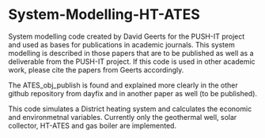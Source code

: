 # System-Modelling-HT-ATES
System modelling code created by David Geerts for the PUSH-IT project and used as bases for publications in academic journals.
This system modelling is described in those papers that are to be published as well as a deliverable from the PUSH-IT project. 
If this code is used in other academic work, please cite the papers from Geerts accordingly.

The ATES_obj_publish is found and explained more clearly in the other github repository from dayfix and in another paper as well (to be published).

This code simulates a District heating system and calculates the economic and environmetnal variables.
Currently only the geothermal well, solar collector, HT-ATES and gas boiler are implemented.


